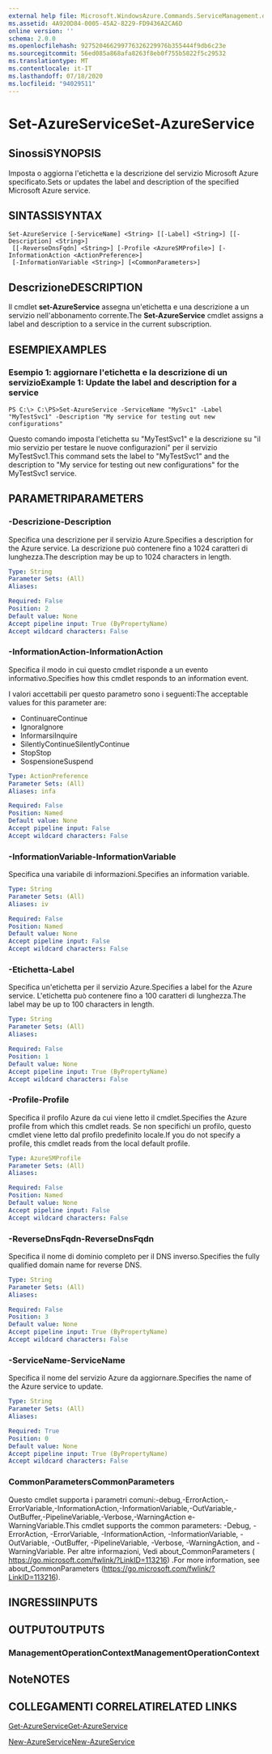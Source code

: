 ```yaml
---
external help file: Microsoft.WindowsAzure.Commands.ServiceManagement.dll-Help.xml
ms.assetid: 4A920D84-0005-45A2-8229-FD9436A2CA6D
online version: ''
schema: 2.0.0
ms.openlocfilehash: 927520466299776326229976b355444f9db6c23e
ms.sourcegitcommit: 56ed085a868afa8263f8eb0f755b5822f5c29532
ms.translationtype: MT
ms.contentlocale: it-IT
ms.lasthandoff: 07/18/2020
ms.locfileid: "94029511"
---
```

# <span data-ttu-id="42993-101">Set-AzureService</span><span class="sxs-lookup"><span data-stu-id="42993-101">Set-AzureService</span></span>

## <span data-ttu-id="42993-102">Sinossi</span><span class="sxs-lookup"><span data-stu-id="42993-102">SYNOPSIS</span></span>
<span data-ttu-id="42993-103">Imposta o aggiorna l'etichetta e la descrizione del servizio Microsoft Azure specificato.</span><span class="sxs-lookup"><span data-stu-id="42993-103">Sets or updates the label and description of the specified Microsoft Azure service.</span></span>

## <span data-ttu-id="42993-104">SINTASSI</span><span class="sxs-lookup"><span data-stu-id="42993-104">SYNTAX</span></span>

```
Set-AzureService [-ServiceName] <String> [[-Label] <String>] [[-Description] <String>]
 [[-ReverseDnsFqdn] <String>] [-Profile <AzureSMProfile>] [-InformationAction <ActionPreference>]
 [-InformationVariable <String>] [<CommonParameters>]
```

## <span data-ttu-id="42993-105">Descrizione</span><span class="sxs-lookup"><span data-stu-id="42993-105">DESCRIPTION</span></span>
<span data-ttu-id="42993-106">Il cmdlet **set-AzureService** assegna un'etichetta e una descrizione a un servizio nell'abbonamento corrente.</span><span class="sxs-lookup"><span data-stu-id="42993-106">The **Set-AzureService** cmdlet assigns a label and description to a service in the current subscription.</span></span>

## <span data-ttu-id="42993-107">ESEMPI</span><span class="sxs-lookup"><span data-stu-id="42993-107">EXAMPLES</span></span>

### <span data-ttu-id="42993-108">Esempio 1: aggiornare l'etichetta e la descrizione di un servizio</span><span class="sxs-lookup"><span data-stu-id="42993-108">Example 1: Update the label and description for a service</span></span>
```
PS C:\> C:\PS>Set-AzureService -ServiceName "MySvc1" -Label "MyTestSvc1" -Description "My service for testing out new configurations"
```

<span data-ttu-id="42993-109">Questo comando imposta l'etichetta su "MyTestSvc1" e la descrizione su "il mio servizio per testare le nuove configurazioni" per il servizio MyTestSvc1.</span><span class="sxs-lookup"><span data-stu-id="42993-109">This command sets the label to "MyTestSvc1" and the description to "My service for testing out new configurations" for the MyTestSvc1 service.</span></span>

## <span data-ttu-id="42993-110">PARAMETRI</span><span class="sxs-lookup"><span data-stu-id="42993-110">PARAMETERS</span></span>

### <span data-ttu-id="42993-111">-Descrizione</span><span class="sxs-lookup"><span data-stu-id="42993-111">-Description</span></span>
<span data-ttu-id="42993-112">Specifica una descrizione per il servizio Azure.</span><span class="sxs-lookup"><span data-stu-id="42993-112">Specifies a description for the Azure service.</span></span>
<span data-ttu-id="42993-113">La descrizione può contenere fino a 1024 caratteri di lunghezza.</span><span class="sxs-lookup"><span data-stu-id="42993-113">The description may be up to 1024 characters in length.</span></span>

```yaml
Type: String
Parameter Sets: (All)
Aliases: 

Required: False
Position: 2
Default value: None
Accept pipeline input: True (ByPropertyName)
Accept wildcard characters: False
```

### <span data-ttu-id="42993-114">-InformationAction</span><span class="sxs-lookup"><span data-stu-id="42993-114">-InformationAction</span></span>
<span data-ttu-id="42993-115">Specifica il modo in cui questo cmdlet risponde a un evento informativo.</span><span class="sxs-lookup"><span data-stu-id="42993-115">Specifies how this cmdlet responds to an information event.</span></span>

<span data-ttu-id="42993-116">I valori accettabili per questo parametro sono i seguenti:</span><span class="sxs-lookup"><span data-stu-id="42993-116">The acceptable values for this parameter are:</span></span>

- <span data-ttu-id="42993-117">Continuare</span><span class="sxs-lookup"><span data-stu-id="42993-117">Continue</span></span>
- <span data-ttu-id="42993-118">Ignora</span><span class="sxs-lookup"><span data-stu-id="42993-118">Ignore</span></span>
- <span data-ttu-id="42993-119">Informarsi</span><span class="sxs-lookup"><span data-stu-id="42993-119">Inquire</span></span>
- <span data-ttu-id="42993-120">SilentlyContinue</span><span class="sxs-lookup"><span data-stu-id="42993-120">SilentlyContinue</span></span>
- <span data-ttu-id="42993-121">Stop</span><span class="sxs-lookup"><span data-stu-id="42993-121">Stop</span></span>
- <span data-ttu-id="42993-122">Sospensione</span><span class="sxs-lookup"><span data-stu-id="42993-122">Suspend</span></span>

```yaml
Type: ActionPreference
Parameter Sets: (All)
Aliases: infa

Required: False
Position: Named
Default value: None
Accept pipeline input: False
Accept wildcard characters: False
```

### <span data-ttu-id="42993-123">-InformationVariable</span><span class="sxs-lookup"><span data-stu-id="42993-123">-InformationVariable</span></span>
<span data-ttu-id="42993-124">Specifica una variabile di informazioni.</span><span class="sxs-lookup"><span data-stu-id="42993-124">Specifies an information variable.</span></span>

```yaml
Type: String
Parameter Sets: (All)
Aliases: iv

Required: False
Position: Named
Default value: None
Accept pipeline input: False
Accept wildcard characters: False
```

### <span data-ttu-id="42993-125">-Etichetta</span><span class="sxs-lookup"><span data-stu-id="42993-125">-Label</span></span>
<span data-ttu-id="42993-126">Specifica un'etichetta per il servizio Azure.</span><span class="sxs-lookup"><span data-stu-id="42993-126">Specifies a label for the Azure service.</span></span>
<span data-ttu-id="42993-127">L'etichetta può contenere fino a 100 caratteri di lunghezza.</span><span class="sxs-lookup"><span data-stu-id="42993-127">The label may be up to 100 characters in length.</span></span>

```yaml
Type: String
Parameter Sets: (All)
Aliases: 

Required: False
Position: 1
Default value: None
Accept pipeline input: True (ByPropertyName)
Accept wildcard characters: False
```

### <span data-ttu-id="42993-128">-Profile</span><span class="sxs-lookup"><span data-stu-id="42993-128">-Profile</span></span>
<span data-ttu-id="42993-129">Specifica il profilo Azure da cui viene letto il cmdlet.</span><span class="sxs-lookup"><span data-stu-id="42993-129">Specifies the Azure profile from which this cmdlet reads.</span></span>
<span data-ttu-id="42993-130">Se non specifichi un profilo, questo cmdlet viene letto dal profilo predefinito locale.</span><span class="sxs-lookup"><span data-stu-id="42993-130">If you do not specify a profile, this cmdlet reads from the local default profile.</span></span>

```yaml
Type: AzureSMProfile
Parameter Sets: (All)
Aliases: 

Required: False
Position: Named
Default value: None
Accept pipeline input: False
Accept wildcard characters: False
```

### <span data-ttu-id="42993-131">-ReverseDnsFqdn</span><span class="sxs-lookup"><span data-stu-id="42993-131">-ReverseDnsFqdn</span></span>
<span data-ttu-id="42993-132">Specifica il nome di dominio completo per il DNS inverso.</span><span class="sxs-lookup"><span data-stu-id="42993-132">Specifies the fully qualified domain name for reverse DNS.</span></span>

```yaml
Type: String
Parameter Sets: (All)
Aliases: 

Required: False
Position: 3
Default value: None
Accept pipeline input: True (ByPropertyName)
Accept wildcard characters: False
```

### <span data-ttu-id="42993-133">-ServiceName</span><span class="sxs-lookup"><span data-stu-id="42993-133">-ServiceName</span></span>
<span data-ttu-id="42993-134">Specifica il nome del servizio Azure da aggiornare.</span><span class="sxs-lookup"><span data-stu-id="42993-134">Specifies the name of the Azure service to update.</span></span>

```yaml
Type: String
Parameter Sets: (All)
Aliases: 

Required: True
Position: 0
Default value: None
Accept pipeline input: True (ByPropertyName)
Accept wildcard characters: False
```

### <span data-ttu-id="42993-135">CommonParameters</span><span class="sxs-lookup"><span data-stu-id="42993-135">CommonParameters</span></span>
<span data-ttu-id="42993-136">Questo cmdlet supporta i parametri comuni:-debug,-ErrorAction,-ErrorVariable,-InformationAction,-InformationVariable,-OutVariable,-OutBuffer,-PipelineVariable,-Verbose,-WarningAction e-WarningVariable.</span><span class="sxs-lookup"><span data-stu-id="42993-136">This cmdlet supports the common parameters: -Debug, -ErrorAction, -ErrorVariable, -InformationAction, -InformationVariable, -OutVariable, -OutBuffer, -PipelineVariable, -Verbose, -WarningAction, and -WarningVariable.</span></span> <span data-ttu-id="42993-137">Per altre informazioni, Vedi about_CommonParameters ( https://go.microsoft.com/fwlink/?LinkID=113216) .</span><span class="sxs-lookup"><span data-stu-id="42993-137">For more information, see about_CommonParameters (https://go.microsoft.com/fwlink/?LinkID=113216).</span></span>

## <span data-ttu-id="42993-138">INGRESSI</span><span class="sxs-lookup"><span data-stu-id="42993-138">INPUTS</span></span>

## <span data-ttu-id="42993-139">OUTPUT</span><span class="sxs-lookup"><span data-stu-id="42993-139">OUTPUTS</span></span>

### <span data-ttu-id="42993-140">ManagementOperationContext</span><span class="sxs-lookup"><span data-stu-id="42993-140">ManagementOperationContext</span></span>

## <span data-ttu-id="42993-141">Note</span><span class="sxs-lookup"><span data-stu-id="42993-141">NOTES</span></span>

## <span data-ttu-id="42993-142">COLLEGAMENTI CORRELATI</span><span class="sxs-lookup"><span data-stu-id="42993-142">RELATED LINKS</span></span>

[<span data-ttu-id="42993-143">Get-AzureService</span><span class="sxs-lookup"><span data-stu-id="42993-143">Get-AzureService</span></span>](./Get-AzureService.md)

[<span data-ttu-id="42993-144">New-AzureService</span><span class="sxs-lookup"><span data-stu-id="42993-144">New-AzureService</span></span>](./New-AzureService.md)



